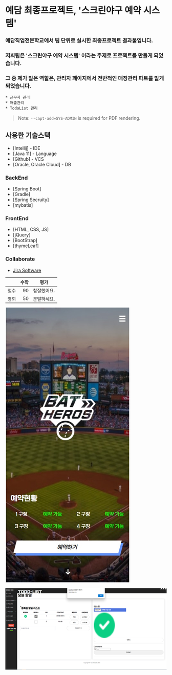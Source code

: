 # 예담 최종프로젝트, '스크린야구 예약 시스템'
### 예담직업전문학교에서 팀 단위로 실시한 최종프로젝트 결과물입니다.
### 저희팀은 '스크린야구 예약 시스템' 이라는 주제로 프로젝트를 만들게 되었습니다.
### 그 중 제가 맡은 역할은, 관리자 페이지에서 전반적인 매장관리 파트를 맡게되었습니다.

```sh
* 근무자 관리
* 매출관리
* TodoList 관리
```

> Note: `--capt-add=SYS-ADMIN` is required for PDF rendering.

## 사용한 기술스택

- [Intellij] - IDE
- [Java 11] - Language
- [Github] - VCS
- [Oracle, Oracle Cloud] - DB

### BackEnd
- [Spring Boot] 
- [Gradle] 
- [Spring Secruity] 
- [mybatis] 


### FrontEnd
- [HTML, CSS, JS]
- [jQuery]
- [BootStrap]
- [thymeLeaf]

### Collaborate
- [Jira Software](https://luk2903201-jira.atlassian.net/jira/software/projects/YD/boards/3)


|                  | 수학                        | 평가              |  
|:--- | ---: | :---: |  
| 철수             | 90            | 참잘했어요. |  
| 영희           | 50            | 분발하세요. |

![Alt text](/images/1_home.jpg) 

<img src="/images/5_매장관리/todolist 댓글권한1.png" title="px(픽셀) 크기 설정" alt="RubberDuck"></img><br/>
